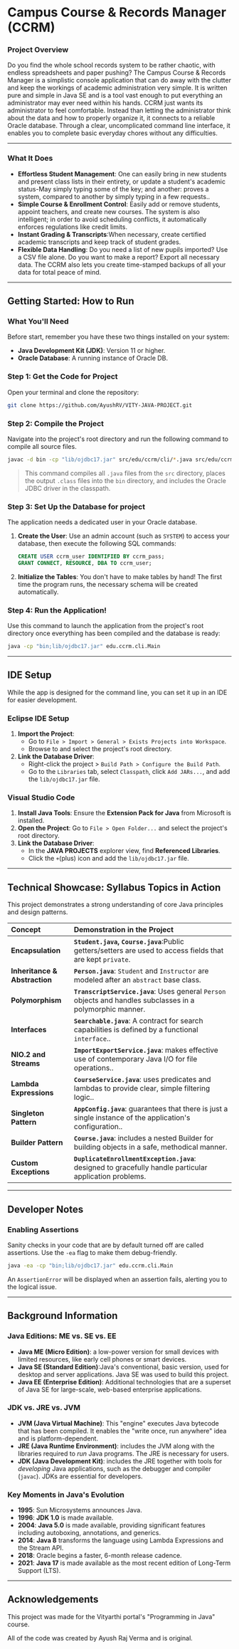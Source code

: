 # Campus Course & Records Manager (CCRM)

### Project Overview

Do you find the whole school records system to be rather chaotic, with endless spreadsheets and paper pushing? The Campus Course & Records Manager is a simplistic console application that can do away with the clutter and keep the workings of academic administration very simple. It is written pure and simple in Java SE and is a tool vast enough to put everything an administrator may ever need within his hands.
CCRM just wants its administrator to feel comfortable.  Instead than letting the administrator think about the data and how to properly organize it, it connects to a reliable Oracle database.  Through a clear, uncomplicated command line interface, it enables you to complete basic everyday chores without any difficulties.

-----

### What It Does

  - **Effortless Student Management**: One can easily bring in new students and present class lists in their entirety, or update a student's academic status-May simply typing some of the key; and another: proves a system, compared to another by simply typing in a few requests..
  - **Simple Course & Enrollment Control**: Easily add or remove students, appoint teachers, and create new courses.  The system is also intelligent; in order to avoid scheduling conflicts, it automatically enforces regulations like credit limits.
  - **Instant Grading & Transcripts**:When necessary, create certified academic transcripts and keep track of student grades.
  - **Flexible Data Handling**: Do you need a list of new pupils imported?  Use a CSV file alone.  Do you want to make a report?  Export all necessary data.  The CCRM also lets you create time-stamped backups of all your data for total peace of mind.

-----

## Getting Started: How to Run

### What You'll Need

Before start, remember you have these two things installed on your system:

  - **Java Development Kit (JDK)**: Version 11 or higher.
  - **Oracle Database**: A running instance of Oracle DB.

### Step 1: Get the Code for Project

Open your terminal and clone the repository:

```bash
git clone https://github.com/AyushRV/VITY-JAVA-PROJECT.git
```

### Step 2: Compile the Project

Navigate into the project's root directory and run the following command to compile all source files.

```bash
javac -d bin -cp "lib/ojdbc17.jar" src/edu/ccrm/cli/*.java src/edu/ccrm/config/*.java src/edu/ccrm/domain/*.java src/edu/ccrm/exception/*.java src/edu/ccrm/io/*.java src/edu/ccrm/service/*.java src/edu/ccrm/util/*.java
```

> This command compiles all `.java` files from the `src` directory, places the output `.class` files into the `bin` directory, and includes the Oracle JDBC driver in the classpath.

### Step 3: Set Up the Database for project

The application needs a dedicated user in your Oracle database.

1.  **Create the User**: Use an admin account (such as `SYSTEM`) to access your database, then execute the following SQL commands:
    ```sql
    CREATE USER ccrm_user IDENTIFIED BY ccrm_pass;
    GRANT CONNECT, RESOURCE, DBA TO ccrm_user;
    ```
2.  **Initialize the Tables**: You don't have to make tables by hand!  The first time the program runs, the necessary schema will be created automatically.

### Step 4: Run the Application\!

Use this command to launch the application from the project's root directory once everything has been compiled and the database is ready:

```bash
java -cp "bin;lib/ojdbc17.jar" edu.ccrm.cli.Main
```

-----

## IDE Setup

While the app is designed for the command line, you can set it up in an IDE for easier development.

### Eclipse IDE Setup

1.  **Import the Project**:
      - Go to `File > Import > General > Exists Projects into Workspace`.
      - Browse to and select the project's root directory.
2.  **Link the Database Driver**:
      - Right-click the project \> `Build Path > Configure the Build Path`.
      - Go to the `Libraries` tab, select `Classpath`, click `Add JARs...`, and add the `lib/ojdbc17.jar` file.

### Visual Studio Code

1.  **Install Java Tools**: Ensure the **Extension Pack for Java** from Microsoft is installed.
2.  **Open the Project**: Go to `File > Open Folder...` and select the project's root directory.
3.  **Link the Database Driver**:
      - In the **JAVA PROJECTS** explorer view, find **Referenced Libraries**.
      - Click the `+`(plus) icon and add the `lib/ojdbc17.jar` file.

-----

## Technical Showcase: Syllabus Topics in Action

This project demonstrates a strong understanding of core Java principles and design patterns.

| Concept | Demonstration in the Project |
| :--- | :--- |
| **Encapsulation** | **`Student.java`, `Course.java`**:Public getters/setters are used to access fields that are kept `private`. |
| **Inheritance & Abstraction** | **`Person.java`**: `Student` and `Instructor` are modeled after an `abstract` base class.  |
| **Polymorphism** | **`TranscriptService.java`**: Uses general `Person` objects and handles subclasses in a polymorphic manner.  |
| **Interfaces** | **`Searchable.java`**: A contract for search capabilities is defined by a functional `interface`.. |
| **NIO.2 and Streams** | **`ImportExportService.java`**: makes effective use of contemporary Java I/O for file operations.. |
| **Lambda Expressions** | **`CourseService.java`**: uses predicates and lambdas to provide clear, simple filtering logic.. |
| **Singleton Pattern** | **`AppConfig.java`**: guarantees that there is just a single instance of the application's configuration.. |
| **Builder Pattern** | **`Course.java`**: includes a nested Builder for building objects in a safe, methodical manner. |
| **Custom Exceptions** | **`DuplicateEnrollmentException.java`**: designed to gracefully handle particular application problems. |

-----

## Developer Notes

### Enabling Assertions

Sanity checks in your code that are by default turned off are called assertions.  Use the `-ea` flag to make them debug-friendly.

```bash
java -ea -cp "bin;lib/ojdbc17.jar" edu.ccrm.cli.Main
```

An `AssertionError` will be displayed when an assertion fails, alerting you to the logical issue.

-----

## Background Information

### Java Editions: ME vs. SE vs. EE

  - **Java ME (Micro Edition)**: a low-power version for small devices with limited resources, like early cell phones or smart devices.
  - **Java SE (Standard Edition)**:Java's conventional, basic version, used for desktop and server applications.  Java SE was used to build this project.
  - **Java EE (Enterprise Edition)**: Additional technologies that are a superset of Java SE for large-scale, web-based enterprise applications.

### JDK vs. JRE vs. JVM

  - **JVM (Java Virtual Machine)**: This "engine" executes Java bytecode that has been compiled.  It enables the "write once, run anywhere" idea and is platform-dependent.
  - **JRE (Java Runtime Environment)**: includes the JVM along with the libraries required to *run* Java programs.  The JRE is necessary for users.
  - **JDK (Java Development Kit)**: includes the JRE together with tools for *developing* Java applications, such as the debugger and compiler (`javac`).  JDKs are essential for developers.

### Key Moments in Java's Evolution

  - **1995**: Sun Microsystems announces Java.
  - **1996**: **JDK 1.0** is made available.
  - **2004**: **Java 5.0** is made available, providing significant features including autoboxing, annotations, and generics.
  - **2014**: **Java 8** transforms the language using Lambda Expressions and the Stream API.
  - **2018**: Oracle begins a faster, 6-month release cadence.
  - **2021**: **Java 17** is made available as the most recent edition of Long-Term Support (LTS).

-----

## Acknowledgements
This project was made for the Vityarthi portal's "Programming in Java" course.

   All of the code was created by Ayush Raj Verma and is original.
  



